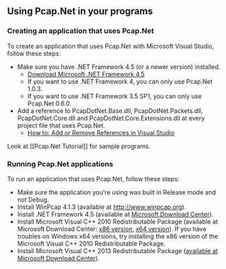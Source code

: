 ## Using Pcap.Net in your programs

### Creating an application that uses Pcap.Net

To create an application that uses Pcap.Net with Microsoft Visual Studio, follow these steps:
* Make sure you have .NET Framework 4.5 (or a newer version) installed.
  * [Download Microsoft .NET Framework 4.5](https://www.microsoft.com/en-us/download/details.aspx?id=30653)
  * If you want to use .NET Framework 4, you can only use Pcap.Net 1.0.3.
  * If you want to use .NET Framework 3.5 SP1, you can only use Pcap.Net 0.6.0.
* Add a reference to PcapDotNet.Base.dll, PcapDotNet.Packets.dll, PcapDotNet.Core.dll and PcapDotNet.Core.Extensions.dll at every project file that uses Pcap.Net.
  * [How to: Add or Remove References in Visual Studio](https://msdn.microsoft.com/en-us/library/wkze6zky(v=vs.100).aspx)

Look at [[Pcap.Net Tutorial]] for sample programs.

### Running Pcap.Net applications

To run an application that uses Pcap.Net, follow these steps:
* Make sure the application you're using was built in Release mode and not Debug.
* Install WinPcap 4.1.3 (available at <http://www.winpcap.org>).
* Install .NET Framework 4.5 (available at [Microsoft Download Center](https://www.microsoft.com/en-us/download/details.aspx?id=30653)).
* Install Microsoft Visual C++ 2010 Redistributable Package (available at Microsoft Download Center: [x86 version](http://www.microsoft.com/en-us/download/details.aspx?id=5555), [x64 version](http://www.microsoft.com/en-us/download/details.aspx?id=14632)). If you have troubles on Windows x64 versions, try installing the x86 version of the Microsoft Visual C++ 2010 Redistributable Package.
* Install Microsoft Visual C++ 2013 Redistributable Package ([available at Microsoft Download Center](https://www.microsoft.com/en-us/download/details.aspx?id=40784)).